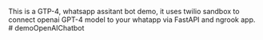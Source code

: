 This is a GTP-4, whatsapp assitant bot demo, it uses twilio sandbox to connect openai GPT-4 model to your whatapp via FastAPI and ngrook app. # demoOpenAIChatbot
